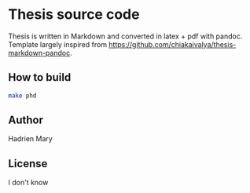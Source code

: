 # Thesis source code

Thesis is written in Markdown and converted in latex + pdf with pandoc. Template largely inspired from https://github.com/chiakaivalya/thesis-markdown-pandoc.

## How to build

```sh
make phd
```

## Author

Hadrien Mary

## License

I don't know
